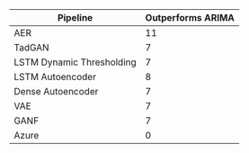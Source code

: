 | Pipeline                  |  Outperforms ARIMA |
|---------------------------|--------------------|
| AER					    |          11        |
| TadGAN					|          7         |
| LSTM Dynamic Thresholding |          7         |
| LSTM Autoencoder			|          8         |
| Dense Autoencoder			|          7         |
| VAE					    |          7         |
| GANF					    |          7         |
| Azure						|          0         |
